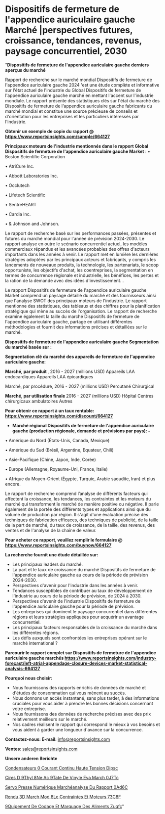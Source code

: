 # Dispositifs de fermeture de l'appendice auriculaire gauche Marché |perspectives futures, croissance, tendances, revenus, paysage concurrentiel, 2030

"<strong>Dispositifs de fermeture de l'appendice auriculaire gauche derniers aperçus du marché</strong>

Rapport de recherche sur le marché mondial Dispositifs de fermeture de l'appendice auriculaire gauche 2024 'est une étude complète et informative sur l'état actuel de l'industrie du Global Dispositifs de fermeture de l'appendice auriculaire gauche marché en mettant l'accent sur l'industrie mondiale. Le rapport présente des statistiques clés sur l'état du marché des Dispositifs de fermeture de l'appendice auriculaire gauche fabricants du marché mondial et constitue une source précieuse de conseils et d'orientation pour les entreprises et les particuliers intéressés par l'industrie.

<strong>Obtenir un exemple de copie du rapport @ <a href=https://www.reportsinsights.com/sample/664127>https://www.reportsinsights.com/sample/664127</a></strong>

<strong>Principaux moteurs de l'industrie mentionnés dans le rapport Global Dispositifs de fermeture de l'appendice auriculaire gauche Market</strong> :
• Boston Scientific Corporation

• AtriCure Inc.

• Abbott Laboratories Inc.

• Occlutech

• Lifetech Scientific

• SentreHEART

• Cardia Inc.

• & Johnson and Johnson.

Le rapport de recherche basé sur les performances passées, présentes et futures du marché mondial pour l'année de prévision 2024-2030. Le rapport analyse en outre le scénario concurrentiel actuel, les modèles commerciaux répandus et les avancées probables des offres d'acteurs importants dans les années à venir. Le rapport met en lumière les dernières stratégies adoptées par les principaux acteurs et fabricants, y compris les lancements de nouveaux produits, la technologie, les partenariats, le scoop opportuniste, les objectifs d'achat, les coentreprises, la segmentation en termes de concurrence régionale et industrielle, les bénéfices, les pertes et la ration de la demande avec des idées d'investissement. .

Le rapport Dispositifs de fermeture de l'appendice auriculaire gauche Market comprend un paysage détaillé du marché et des fournisseurs ainsi que l'analyse SWOT des principaux moteurs de l'industrie. Le rapport mentionne des statistiques, des tableaux et des chiffres pour la planification stratégique qui mène au succès de l'organisation. Le rapport de recherche examine également la taille du marché Dispositifs de fermeture de l'appendice auriculaire gauche, partage en utilisant différentes méthodologies et fournit des informations précises et détaillées sur le marché.

<strong>Dispositifs de fermeture de l'appendice auriculaire gauche Segmentation du marché basée sur :</strong>

<strong> Segmentation clé du marché des appareils de fermeture de l'appendice auriculaire gauche: </strong>

<strong> Marché, par produit </strong>, 2016 - 2027 (millions USD)
Appareils LAA endocardiques
Appareils LAA épicardiques

Marché, par procédure, 2016 - 2027 (millions USD)
Percutané
Chirurgical

<strong> Marché, par utilisation finale </strong> 2016 - 2027 (millions USD)
Hôpital
Centres chirurgicaux ambulatoires
Autres

<strong>Pour obtenir ce rapport à un taux rentable: <a href=https://www.reportsinsights.com/discount/664127>https://www.reportsinsights.com/discount/664127</a></strong>
<ul>
  <li><strong>Marché régional Dispositifs de fermeture de l'appendice auriculaire gauche (production régionale, demande et prévisions par pays): -</strong></li>
</ul>
• Amérique du Nord (États-Unis, Canada, Mexique)

• Amérique du Sud (Brésil, Argentine, Equateur, Chili)

• Asie-Pacifique (Chine, Japon, Inde, Corée)

• Europe (Allemagne, Royaume-Uni, France, Italie)

• Afrique du Moyen-Orient (Égypte, Turquie, Arabie saoudite, Iran) et plus encore.

Le rapport de recherche comprend l’analyse de différents facteurs qui affectent la croissance, les tendances, les contraintes et les moteurs du marché qui transforment le marché de manière positive ou négative. Il parle également de la portée des différents types et applications ainsi que du volume de production par région. Il s'agit d'une évaluation précise des techniques de fabrication efficaces, des techniques de publicité, de la taille de la part de marché, du taux de croissance, de la taille, des revenus, des ventes et de l'analyse de la chaîne de valeur.

<strong>Pour acheter ce rapport, veuillez remplir le formulaire @   <a href=https://www.reportsinsights.com/buynow/664127>https://www.reportsinsights.com/buynow/664127</a></strong>

<strong>La recherche fournit une étude détaillée sur:</strong>
<ul>
  <li>Les principaux leaders du marché.</li>
  <li>La part et le taux de croissance du marché Dispositifs de fermeture de l'appendice auriculaire gauche au cours de la période de prévision 2024-2030.</li>
  <li>Perspectives d'avenir pour l'industrie dans les années à venir.</li>
  <li>Tendances susceptibles de contribuer au taux de développement de l'industrie au cours de la période de prévision, de 2024 à 2030.</li>
  <li>Perspectives d'avenir de l'industrie Dispositifs de fermeture de l'appendice auriculaire gauche pour la période de prévision.</li>
  <li>Les entreprises qui dominent le paysage concurrentiel dans différentes régions et leurs stratégies appliquées pour acquérir un avantage concurrentiel.</li>
  <li>Les principaux facteurs responsables de la croissance du marché dans les différentes régions.</li>
  <li>Les défis auxquels sont confrontées les entreprises opérant sur le marché international ?</li>
</ul>

<strong>Parcourir le rapport complet sur Dispositifs de fermeture de l'appendice auriculaire gauche marchés <a href=https://www.reportsinsights.com/industry-forecast/left-atrial-appendage-closure-devices-market-statistical-analysis-664127>https://www.reportsinsights.com/industry-forecast/left-atrial-appendage-closure-devices-market-statistical-analysis-664127</a></strong>

<strong>Pourquoi nous choisir:</strong>
<ul>
  <li>Nous fournissons des rapports enrichis de données de marché et d'études de consommation qui vous mènent au succès.</li>
  <li>Nous donnons un accès instantané, sans plus tarder, à des informations cruciales pour vous aider à prendre les bonnes décisions concernant votre entreprise.</li>
  <li>Nous fournissons des données de recherche précises avec des prix relativement meilleurs sur le marché.</li>
  <li>Nos cadres réalisent le rapport qui correspond le mieux à vos besoins et vous aident à garder une longueur d'avance sur la concurrence.</li>
</ul>
<strong>Contactez-nous:
</strong><strong>E-mail:</strong> <a href=mailto:info@reportsinsights.com>info@reportsinsights.com</a>

<strong>Ventes</strong>: <a href=mailto:sales@reportsinsights.com>sales@reportsinsights.com</a>

<strong>Unsere anderen Berichte</strong>

<a href=https://www.linkedin.com/pulse/condensateurs-%C3%A0-courant-continu-haute-tension-dipsc/>Condensateurs  0 Courant Continu Haute Tension Dipsc</a>

<a href=https://www.linkedin.com/pulse/cires-d%C3%A9thyl%C3%A8ne-ac%C3%A9tate-de-vinyle-eva-march%C3%A9-0j7tc/>Cires D 9Thyl 8Ne Ac 9Tate De Vinyle Eva March 0J7Tc</a>

<a href=https://www.linkedin.com/pulse/servo-presse-numérique-marchéanalyse-du-rapport-0ad6c/>Servo Presse Numérique Marchéanalyse Du Rapport 0Ad6C</a>

<a href=https://www.linkedin.com/pulse/rendu-3d-march%C3%A9-mod%C3%A8le-contraintes-et-moteurs-73c8f/>Rendu 3D March Mod 8Le Contraintes Et Moteurs 73C8F</a>

<a href=https://www.linkedin.com/pulse/%C3%A9quipement-de-codage-et-marquage-des-aliments-zuqfc/> 9Quipement De Codage Et Marquage Des Aliments Zuqfc</a>"
